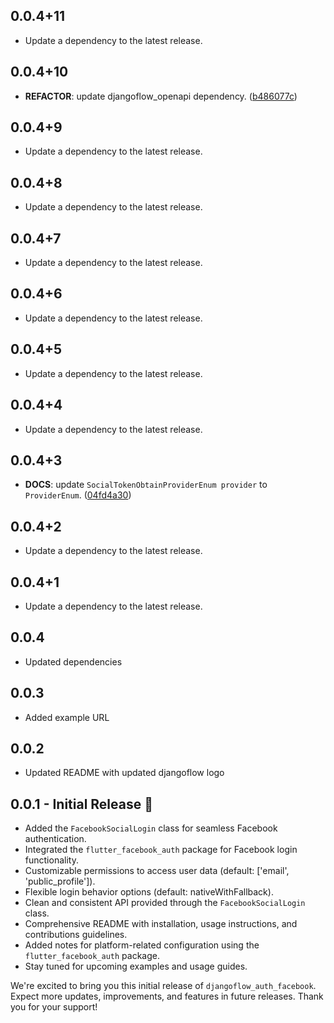 ## 0.0.4+11

 - Update a dependency to the latest release.

## 0.0.4+10

 - **REFACTOR**: update djangoflow_openapi dependency. ([b486077c](https://github.com/djangoflow/flutter-djangoflow/commit/b486077c80b763f3223ee9149872714b36738398))

## 0.0.4+9

 - Update a dependency to the latest release.

## 0.0.4+8

 - Update a dependency to the latest release.

## 0.0.4+7

 - Update a dependency to the latest release.

## 0.0.4+6

 - Update a dependency to the latest release.

## 0.0.4+5

 - Update a dependency to the latest release.

## 0.0.4+4

 - Update a dependency to the latest release.

## 0.0.4+3

 - **DOCS**: update `SocialTokenObtainProviderEnum provider` to `ProviderEnum`. ([04fd4a30](https://github.com/djangoflow/flutter-djangoflow/commit/04fd4a30108808ec2b83de040df76e2bc0bd03fd))

## 0.0.4+2

 - Update a dependency to the latest release.

## 0.0.4+1

 - Update a dependency to the latest release.

## 0.0.4

- Updated dependencies

## 0.0.3

- Added example URL

## 0.0.2

- Updated README with updated djangoflow logo

## 0.0.1 - Initial Release 🚀

- Added the `FacebookSocialLogin` class for seamless Facebook authentication.
- Integrated the `flutter_facebook_auth` package for Facebook login functionality.
- Customizable permissions to access user data (default: ['email', 'public_profile']).
- Flexible login behavior options (default: nativeWithFallback).
- Clean and consistent API provided through the `FacebookSocialLogin` class.
- Comprehensive README with installation, usage instructions, and contributions guidelines.
- Added notes for platform-related configuration using the `flutter_facebook_auth` package.
- Stay tuned for upcoming examples and usage guides.

We're excited to bring you this initial release of `djangoflow_auth_facebook`. Expect more updates, improvements, and features in future releases. Thank you for your support!
